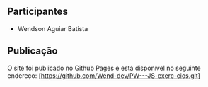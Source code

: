 ## Participantes
- Wendson Aguiar Batista
## Publicação
O site foi publicado no Github Pages e está disponível no seguinte endereço:
[https://github.com/Wend-dev/PW---JS-exerc-cios.git]

